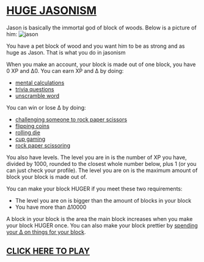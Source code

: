 # [HUGE JASONISM](https://huge-jasonism.vulcanwm.repl.co)

Jason is basically the immortal god of block of woods. Below is a picture of him:
![jason](https://storage.googleapis.com/replit/images/1636020656339_d4234b35625112879132c55426ccb877.jpeg)

You have a pet block of wood and you want him to be as strong and as huge as Jason. That is what you do in jasonism

When you make an account, your block is made out of one block, you have 0 XP and ∆0. You can earn XP and ∆ by doing:
- [mental calculations](https://huge-jasonism.vulcanwm.repl.co/mencalc)
- [trivia questions](https://huge-jasonism.vulcanwm.repl.co/trivia)
- [unscramble word](https://huge-jasonism.vulcanwm.repl.co/unscrambleword)

You can win or lose ∆ by doing:
- [challenging someone to rock paper scissors](https://huge-jasonism.vulcanwm.repl.co/challengerps)
- [flipping coins](https://huge-jasonism.vulcanwm.repl.co/flipcoin)
- [rolling die](https://huge-jasonism.vulcanwm.repl.co/rolldice)
- [cup gaming](https://huge-jasonism.vulcanwm.repl.co/cupgame)
- [rock paper scissoring](https://huge-jasonism.vulcanwm.repl.co/rps)

You also have levels. The level you are in is the number of XP you have, divided by 1000, rounded to the closest whole number below, plus 1 (or you can just check your profile). The level you are on is the maximum amount of block your block is made out of.

You can make your block HUGER if you meet these two requirements:
-  The level you are on is bigger than the amount of blocks in your block
- You have more than ∆10000

A block in your block is the area the main block increases when you make your block HUGER once.
You can also make your block prettier by [spending your ∆ on things for your block](https://huge-jasonism.vulcanwm.repl.co/profile).</p>

## [CLICK HERE TO PLAY](https://huge-jasonism.vulcanwm.repl.co)